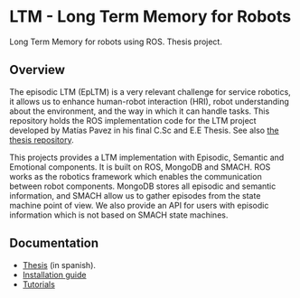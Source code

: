 # LTM - Long Term Memory for Robots

Long Term Memory for robots using ROS. Thesis project.

## Overview

The episodic LTM (EpLTM) is a very relevant challenge for service robotics, it allows us to enhance human-robot interaction (HRI), robot understanding about the environment, and the way in which it can handle tasks. This repository holds the ROS implementation code for the LTM project developed by Matías Pavez in his final C.Sc and E.E Thesis. See also [the thesis repository](https://github.com/mpavezb/memoria).


This projects provides a LTM implementation with Episodic, Semantic and Emotional components. It is built on ROS, MongoDB and SMACH. ROS works as the robotics framework which enables the communication between robot components. MongoDB stores all episodic and semantic information, and SMACH allow us to gather episodes from the state machine point of view. We also provide an API for users with episodic information which is not based on SMACH state machines.


## Documentation

- [Thesis](https://github.com/mpavezb/memoria) (in spanish).
- [Installation guide](doc/installation.md)
- [Tutorials](doc/tutorials.md)
